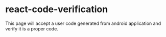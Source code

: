 # react-code-verification
This page will accept a user code generated from android application and verify it is a proper code.
